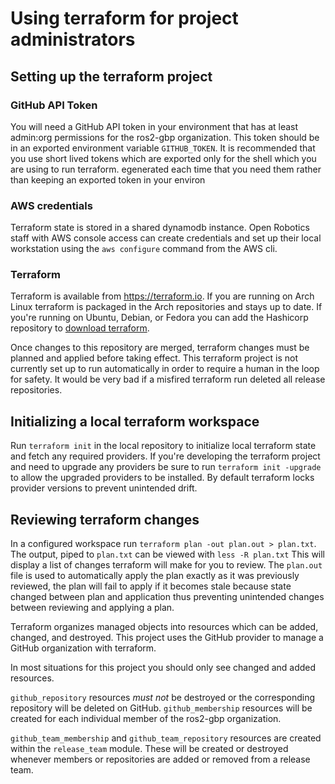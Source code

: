 # Using terraform for project administrators

## Setting up the terraform project

### GitHub API Token

You will need a GitHub API token in your environment that has at least admin:org permissions for the ros2-gbp organization.
This token should be in an exported environment variable `GITHUB_TOKEN`.
It is recommended that you use short lived tokens which are exported only for the shell which you are using to run terraform. 
egenerated each time that you need them rather than keeping an exported token in your environ

### AWS credentials

Terraform state is stored in a shared dynamodb instance.
Open Robotics staff with AWS console access can create credentials and set up their local workstation using the `aws configure` command from the AWS cli.

### Terraform

Terraform is available from <https://terraform.io>.
If you are running on Arch Linux terraform is packaged in the Arch repositories and stays up to date.
If you're running on Ubuntu, Debian, or Fedora you can add the Hashicorp repository to [download terraform](https://www.terraform.io/downloads).

Once changes to this repository are merged, terraform changes must be planned and applied before taking effect.
This terraform project is not currently set up to run automatically in order to require a human in the loop for safety.
It would be very bad if a misfired terraform run deleted all release repositories.

## Initializing a local terraform workspace

Run `terraform init` in the local repository to initialize local terraform state and fetch any required providers.
If you're developing the terraform project and need to upgrade any providers be sure to run `terraform init -upgrade` to allow the upgraded providers to be installed. By default terraform locks provider versions to prevent unintended drift.

## Reviewing terraform changes

In a configured workspace run `terraform plan -out plan.out > plan.txt`.
The output, piped to `plan.txt` can be viewed with `less -R plan.txt`
This will display a list of changes terraform will make for you to review. 
The `plan.out` file is used to automatically apply the plan exactly as it was previously reviewed, the plan will fail to apply if it becomes stale because state changed between plan and application thus preventing unintended changes between reviewing and applying a plan.

Terraform organizes managed objects into resources which can be added, changed, and destroyed.
This project uses the GitHub provider to manage a GitHub organization with terraform.

In most situations for this project you should only see changed and added resources.

`github_repository` resources _must not_ be destroyed or the corresponding repository will be deleted on GitHub.
`github_membership` resources will be created for each individual member of the ros2-gbp organization.

`github_team_membership` and `github_team_repository` resources are created within the `release_team` module.
These will be created or destroyed whenever members or repositories are added or removed from a release team.
